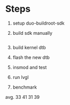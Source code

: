 <!--
 Copyright (c) 2024 embeddedboys(writeforever@foxmail.com)
 
 This software is released under the MIT License.
 https://opensource.org/licenses/MIT
-->

# Steps

1. setup duo-buildroot-sdk

2. build sdk manually
```bash
```

3. build kernel dtb

4. flash the new dtb

5. insmod and test

6. run lvgl

7. benchmark

avg. 33
41
31
39